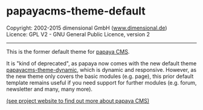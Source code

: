 # papayacms-theme-default

Copyright: 2002-2015 dimensional GmbH (www.dimensional.de)<br/>
Licence: GPL V2 - GNU General Public Licence, version 2

-----------------------------------------------------------------------

This is the former default theme for [papaya CMS](https://github.com/papayaCMS/). 

It is "kind of deprecated", as papaya now comes with the new default theme [papayacms-theme-dynamic](https://github.com/papayaCMS/papayacms-theme-dynamic), which is dynamic and responsive. However, as the new theme only covers the basic modules (e.g. page), this prior default template remains useful if you need support for further modules (e.g. forum, newsletter and many, many more).

[(see project website to find out more about papaya CMS)](http://www.papaya-cms.com/)
